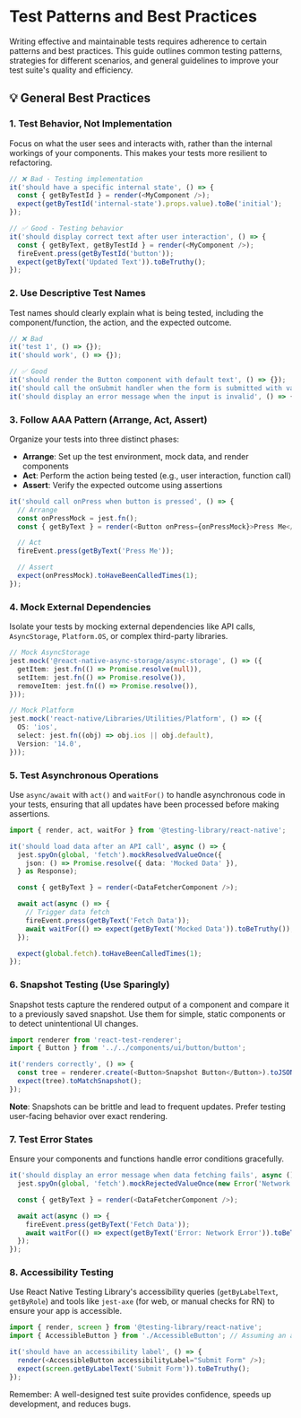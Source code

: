 # Test Patterns and Best Practices

Writing effective and maintainable tests requires adherence to certain patterns and best practices. This guide outlines common testing patterns, strategies for different scenarios, and general guidelines to improve your test suite's quality and efficiency.

## 💡 General Best Practices

### 1. Test Behavior, Not Implementation

Focus on what the user sees and interacts with, rather than the internal workings of your components. This makes your tests more resilient to refactoring.

```typescript
// ❌ Bad - Testing implementation
it('should have a specific internal state', () => {
  const { getByTestId } = render(<MyComponent />);
  expect(getByTestId('internal-state').props.value).toBe('initial');
});

// ✅ Good - Testing behavior
it('should display correct text after user interaction', () => {
  const { getByText, getByTestId } = render(<MyComponent />);
  fireEvent.press(getByTestId('button'));
  expect(getByText('Updated Text')).toBeTruthy();
});
```

### 2. Use Descriptive Test Names

Test names should clearly explain what is being tested, including the component/function, the action, and the expected outcome.

```typescript
// ❌ Bad
it('test 1', () => {});
it('should work', () => {});

// ✅ Good
it('should render the Button component with default text', () => {});
it('should call the onSubmit handler when the form is submitted with valid data', () => {});
it('should display an error message when the input is invalid', () => {});
```

### 3. Follow AAA Pattern (Arrange, Act, Assert)

Organize your tests into three distinct phases:

- **Arrange**: Set up the test environment, mock data, and render components
- **Act**: Perform the action being tested (e.g., user interaction, function call)
- **Assert**: Verify the expected outcome using assertions

```typescript
it('should call onPress when button is pressed', () => {
  // Arrange
  const onPressMock = jest.fn();
  const { getByText } = render(<Button onPress={onPressMock}>Press Me</Button>);

  // Act
  fireEvent.press(getByText('Press Me'));

  // Assert
  expect(onPressMock).toHaveBeenCalledTimes(1);
});
```

### 4. Mock External Dependencies

Isolate your tests by mocking external dependencies like API calls, `AsyncStorage`, `Platform.OS`, or complex third-party libraries.

```typescript
// Mock AsyncStorage
jest.mock('@react-native-async-storage/async-storage', () => ({
  getItem: jest.fn(() => Promise.resolve(null)),
  setItem: jest.fn(() => Promise.resolve()),
  removeItem: jest.fn(() => Promise.resolve()),
}));

// Mock Platform
jest.mock('react-native/Libraries/Utilities/Platform', () => ({
  OS: 'ios',
  select: jest.fn((obj) => obj.ios || obj.default),
  Version: '14.0',
}));
```

### 5. Test Asynchronous Operations

Use `async/await` with `act()` and `waitFor()` to handle asynchronous code in your tests, ensuring that all updates have been processed before making assertions.

```typescript
import { render, act, waitFor } from '@testing-library/react-native';

it('should load data after an API call', async () => {
  jest.spyOn(global, 'fetch').mockResolvedValueOnce({
    json: () => Promise.resolve({ data: 'Mocked Data' }),
  } as Response);

  const { getByText } = render(<DataFetcherComponent />);

  await act(async () => {
    // Trigger data fetch
    fireEvent.press(getByText('Fetch Data'));
    await waitFor(() => expect(getByText('Mocked Data')).toBeTruthy());
  });

  expect(global.fetch).toHaveBeenCalledTimes(1);
});
```

### 6. Snapshot Testing (Use Sparingly)

Snapshot tests capture the rendered output of a component and compare it to a previously saved snapshot. Use them for simple, static components or to detect unintentional UI changes.

```typescript
import renderer from 'react-test-renderer';
import { Button } from '../../components/ui/button/button';

it('renders correctly', () => {
  const tree = renderer.create(<Button>Snapshot Button</Button>).toJSON();
  expect(tree).toMatchSnapshot();
});
```

**Note**: Snapshots can be brittle and lead to frequent updates. Prefer testing user-facing behavior over exact rendering.

### 7. Test Error States

Ensure your components and functions handle error conditions gracefully.

```typescript
it('should display an error message when data fetching fails', async () => {
  jest.spyOn(global, 'fetch').mockRejectedValueOnce(new Error('Network Error'));

  const { getByText } = render(<DataFetcherComponent />);

  await act(async () => {
    fireEvent.press(getByText('Fetch Data'));
    await waitFor(() => expect(getByText('Error: Network Error')).toBeTruthy());
  });
});
```

### 8. Accessibility Testing

Use React Native Testing Library's accessibility queries (`getByLabelText`, `getByRole`) and tools like `jest-axe` (for web, or manual checks for RN) to ensure your app is accessible.

```typescript
import { render, screen } from '@testing-library/react-native';
import { AccessibleButton } from './AccessibleButton'; // Assuming an accessible button component

it('should have an accessibility label', () => {
  render(<AccessibleButton accessibilityLabel="Submit Form" />);
  expect(screen.getByLabelText('Submit Form')).toBeTruthy();
});
```

Remember: A well-designed test suite provides confidence, speeds up development, and reduces bugs.
